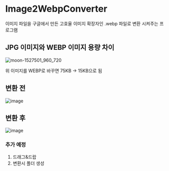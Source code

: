 # Image2WebpConverter

이미지 파일을 구글에서 만든 고효율 이미지 확장자인 .webp 파일로 변환 시켜주는 프로그램


## JPG 이미지와 WEBP 이미지 용량 차이

![moon-1527501_960_720](https://user-images.githubusercontent.com/98446924/229773588-95206343-8cb7-441a-9238-2a9fcde021c0.jpg)

위 이미지를 WEBP로 바꾸면 75KB -> 15KB으로 됨



## 변환 전

![image](https://user-images.githubusercontent.com/98446924/229772416-e8de39d5-b4c5-4ba8-8e1c-3aeab8fd4bee.png)

## 변환 후

![image](https://user-images.githubusercontent.com/98446924/229772499-b9b564b1-ea36-4b30-b2c6-e446c277b4b4.png)


### 추가 예정

1. 드래그&드랍
2. 변환시 폴더 생성
